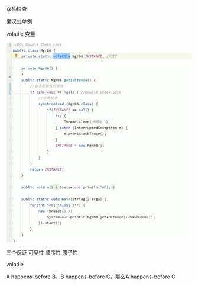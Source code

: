 双抽检查

懒汉式单例

volatile 变量

![img.png](../img/img7.png)

三个保证 可见性 顺序性 原子性

volatile

A happens-before B，B happens-before C，那么A happens-before C